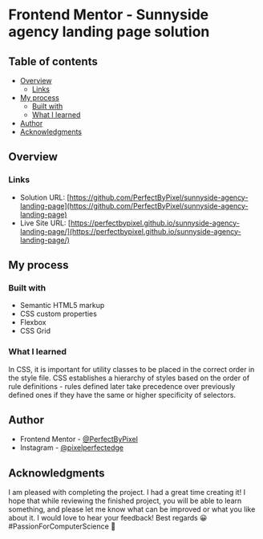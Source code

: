 # Frontend Mentor - Sunnyside agency landing page solution

## Table of contents

- [Overview](#overview)
  - [Links](#links)
- [My process](#my-process)
  - [Built with](#built-with)
  - [What I learned](#what-i-learned)
- [Author](#author)
- [Acknowledgments](#acknowledgments)

## Overview

### Links

- Solution URL: [https://github.com/PerfectByPixel/sunnyside-agency-landing-page](https://github.com/PerfectByPixel/sunnyside-agency-landing-page)
- Live Site URL: [https://perfectbypixel.github.io/sunnyside-agency-landing-page/](https://perfectbypixel.github.io/sunnyside-agency-landing-page/)

## My process

### Built with

- Semantic HTML5 markup
- CSS custom properties
- Flexbox
- CSS Grid

### What I learned

In CSS, it is important for utility classes to be placed in the correct order in the style file. CSS establishes a hierarchy of styles based on the order of rule definitions - rules defined later take precedence over previously defined ones if they have the same or higher specificity of selectors.

## Author

- Frontend Mentor - [@PerfectByPixel](https://www.frontendmentor.io/profile/PerfectByPixel)
- Instagram - [@pixelperfectedge](https://www.instagram.com/pixelperfectedge/)

## Acknowledgments

I am pleased with completing the project. I had a great time creating it! I hope that while reviewing the finished project, you will be able to learn something, and please let me know what can be improved or what you like about it. I would love to hear your feedback! Best regards &#128512;
#PassionForComputerScience &#128154;
